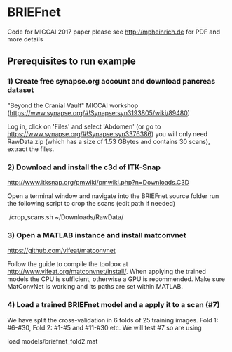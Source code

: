 # BRIEFnet
Code for MICCAI 2017 paper
please see http://mpheinrich.de for PDF and more details

## Prerequisites to run example

### 1) Create free synapse.org account and download pancreas dataset
"Beyond the Cranial Vault" MICCAI workshop (https://www.synapse.org/#!Synapse:syn3193805/wiki/89480)

Log in, click on 'Files' and select 'Abdomen' (or go to https://www.synapse.org/#!Synapse:syn3376386)
you will only need RawData.zip (which has a size of 1.53 GBytes and contains 30 scans), extract the files.

### 2) Download and install the c3d of ITK-Snap
http://www.itksnap.org/pmwiki/pmwiki.php?n=Downloads.C3D

Open a terminal window and navigate into the BRIEFnet source folder
run the following script to crop the scans (edit path if needed)

./crop_scans.sh ~/Downloads/RawData/

### 3) Open a MATLAB instance and install matconvnet
https://github.com/vlfeat/matconvnet

Follow the guide to compile the toolbox at http://www.vlfeat.org/matconvnet/install/.
When applying the trained models the CPU is sufficient, otherwise a GPU is recommended.
Make sure MatConvNet is working and its paths are set within MATLAB.

### 4) Load a trained BRIEFnet model and a apply it to a scan (\#7)
We have split the cross-validation in 6 folds of 25 training images. 
Fold 1: \#6-\#30, Fold 2: \#1-\#5 and \#11-\#30 etc. We will test \#7 so are using 

load models/briefnet_fold2.mat
